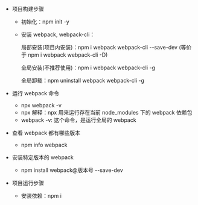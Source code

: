 - 项目构建步骤
  - 初始化：npm init -y
  - 安装 webpack, webpack-cli：

    局部安装(项目内安装)：npm i webpack webpack-cli --save-dev (等价于 npm i webpack webpack-cli -D)

    全局安装(不推荐使用)：npm i webpack webpack-cli -g
    
    全局卸载：npm uninstall webpack webpack-cli -g

- 运行 webpack 命令
  - npx webpack -v
  - npx 解释：npx 用来运行存在当前 node_modules 下的 webpack 依赖包
  - webpack -v: 这个命令，是运行全局的 webpack

- 查看 webpack 都有哪些版本
  - npm info webpack

- 安装特定版本的 webpack
  - npm install webpack@版本号 --save-dev

- 项目运行步骤
  - 安装依赖：npm i
